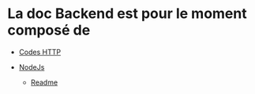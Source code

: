 # La doc Backend est pour le moment composé de 

*   [Codes HTTP](Codes-HTTP.md)

*   [NodeJs](Nodejs)
    *   [Readme](Nodejs/README.md)